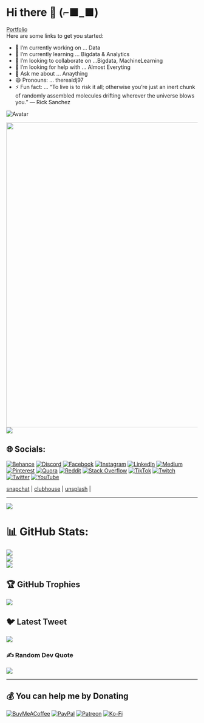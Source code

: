 # Hi there 👋 (⌐■_■)

[Portfolio](https://therealdj97.github.io/)\
Here are some links to get you started:

- 🔭 I’m currently working on ... Data
- 🌱 I’m currently learning ... Bigdata & Analytics
- 👯 I’m looking to collaborate on ...Bigdata, MachineLearning
- 🤔 I’m looking for help with ... Almost Everyting
- 💬 Ask me about ... Anaything
- 😄 Pronouns: ... therealdj97
- ⚡ Fun fact: ... “To live is to risk it all; otherwise you’re just an inert chunk of randomly assembled molecules drifting wherever the universe blows you.” — Rick Sanchez

<!-- ![img](transperent.png) -->

![Avatar](/images/transperent.png "therealdj97Avatar") 

<img src="/images/transperent.png" width="800" /> ![](/images/transperent.png) 

## 🌐 Socials:

[![Behance](https://img.shields.io/badge/Behance-1769ff?logo=behance&logoColor=white)](https://behance.net/1) [![Discord](https://img.shields.io/badge/Discord-%237289DA.svg?logo=discord&logoColor=white)](https://discord.gg/2) [![Facebook](https://img.shields.io/badge/Facebook-%231877F2.svg?logo=Facebook&logoColor=white)](https://facebook.com/therealdj97) [![Instagram](https://img.shields.io/badge/Instagram-%23E4405F.svg?logo=Instagram&logoColor=white)](https://instagram.com/4) [![LinkedIn](https://img.shields.io/badge/LinkedIn-%230077B5.svg?logo=linkedin&logoColor=white)](https://linkedin.com/in/5) [![Medium](https://img.shields.io/badge/Medium-12100E?logo=medium&logoColor=white)](https://medium.com/@6) [![Pinterest](https://img.shields.io/badge/Pinterest-%23E60023.svg?logo=Pinterest&logoColor=white)](https://pinterest.com/therealdj97) [![Quora](https://img.shields.io/badge/Quora-%23B92B27.svg?logo=Quora&logoColor=white)](https://quora.com/profile/8) [![Reddit](https://img.shields.io/badge/Reddit-%23FF4500.svg?logo=Reddit&logoColor=white)](https://reddit.com/user/9) [![Stack Overflow](https://img.shields.io/badge/-Stackoverflow-FE7A16?logo=stack-overflow&logoColor=white)](https://stackoverflow.com/users/10) [![TikTok](https://img.shields.io/badge/TikTok-%23000000.svg?logo=TikTok&logoColor=white)](https://tiktok.com/@11) [![Twitch](https://img.shields.io/badge/Twitch-%239146FF.svg?logo=Twitch&logoColor=white)](https://twitch.tv/12) [![Twitter](https://img.shields.io/badge/Twitter-%231DA1F2.svg?logo=Twitter&logoColor=white)](https://twitter.com/13) [![YouTube](https://img.shields.io/badge/YouTube-%23FF0000.svg?logo=YouTube&logoColor=white)](https://youtube.com/c/DJ97Presents)

[snapchat](https://www.snapchat.com/add/therealdj97) |  [clubhouse](https://www.clubhouse.com/@therealdj97) | [unsplash](https://unsplash.com/@therealdj97) |

---

[![](https://visitcount.itsvg.in/api?id=therealdj97&icon=9&color=0)](https://visitcount.itsvg.in)

# 📊 GitHub Stats:
![](https://github-readme-stats.vercel.app/api?username=therealdj97&theme=dark&hide_border=false&include_all_commits=false&count_private=false)<br/>
![](https://github-readme-streak-stats.herokuapp.com/?user=therealdj97&theme=dark&hide_border=false)<br/>
![](https://github-readme-stats.vercel.app/api/top-langs/?username=therealdj97&theme=dark&hide_border=false&include_all_commits=false&count_private=false&layout=compact)

## 🏆 GitHub Trophies
![](https://github-profile-trophy.vercel.app/?username=therealdj97&theme=tokyonight&no-frame=false&no-bg=false&margin-w=4)

## 🐦 Latest Tweet
[![](https://gtce.itsvg.in/api?username=therealdj97)](https://github.com/VishwaGauravIn/github-twitter-card-embed)

### ✍️ Random Dev Quote
![](https://quotes-github-readme.vercel.app/api?type=horizontal&theme=tokyonight)

---


  ## 💰 You can help me by Donating
  [![BuyMeACoffee](https://img.shields.io/badge/Buy%20Me%20a%20Coffee-ffdd00?style=for-the-badge&logo=buy-me-a-coffee&logoColor=black)](https://buymeacoffee.com/1) [![PayPal](https://img.shields.io/badge/PayPal-00457C?style=for-the-badge&logo=paypal&logoColor=white)](https://paypal.me/2) [![Patreon](https://img.shields.io/badge/Patreon-F96854?style=for-the-badge&logo=patreon&logoColor=white)](https://patreon.com/3) [![Ko-Fi](https://img.shields.io/badge/Ko--fi-F16061?style=for-the-badge&logo=ko-fi&logoColor=white)](https://ko-fi.com/4)
